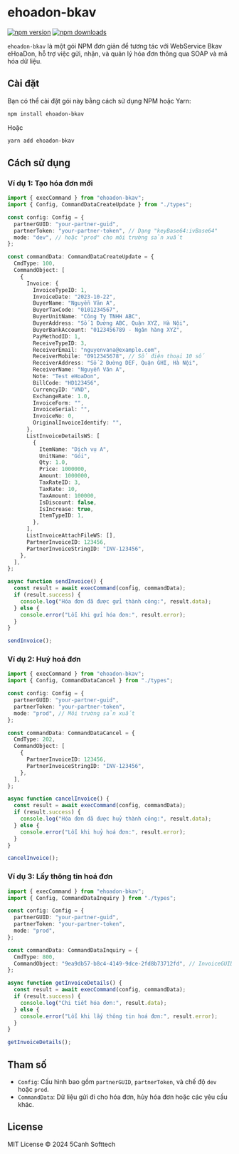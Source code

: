 # ehoadon-bkav

[![npm version](https://badge.fury.io/js/ehoadon-bkav.svg)](https://badge.fury.io/js/ehoadon-bkav)
[![npm downloads](https://img.shields.io/npm/dt/ehoadon-bkav.svg)](https://www.npmjs.com/package/ehoadon-bkav)

`ehoadon-bkav` là một gói NPM đơn giản để tương tác với WebService Bkav eHoaDon, hỗ trợ việc gửi, nhận, và quản lý hóa đơn thông qua SOAP và mã hóa dữ liệu.

## Cài đặt

Bạn có thể cài đặt gói này bằng cách sử dụng NPM hoặc Yarn:

```bash
npm install ehoadon-bkav
```

Hoặc

```bash
yarn add ehoadon-bkav
```

## Cách sử dụng

### Ví dụ 1: Tạo hóa đơn mới

```typescript
import { execCommand } from "ehoadon-bkav";
import { Config, CommandDataCreateUpdate } from "./types";

const config: Config = {
  partnerGUID: "your-partner-guid",
  partnerToken: "your-partner-token", // Dạng "keyBase64:ivBase64"
  mode: "dev", // hoặc "prod" cho môi trường sản xuất
};

const commandData: CommandDataCreateUpdate = {
  CmdType: 100,
  CommandObject: [
    {
      Invoice: {
        InvoiceTypeID: 1,
        InvoiceDate: "2023-10-22",
        BuyerName: "Nguyễn Văn A",
        BuyerTaxCode: "0101234567",
        BuyerUnitName: "Công Ty TNHH ABC",
        BuyerAddress: "Số 1 Đường ABC, Quận XYZ, Hà Nội",
        BuyerBankAccount: "0123456789 - Ngân hàng XYZ",
        PayMethodID: 1,
        ReceiveTypeID: 3,
        ReceiverEmail: "nguyenvana@example.com",
        ReceiverMobile: "0912345678", // Số điện thoại 10 số
        ReceiverAddress: "Số 2 Đường DEF, Quận GHI, Hà Nội",
        ReceiverName: "Nguyễn Văn A",
        Note: "Test eHoaDon",
        BillCode: "HD123456",
        CurrencyID: "VND",
        ExchangeRate: 1.0,
        InvoiceForm: "",
        InvoiceSerial: "",
        InvoiceNo: 0,
        OriginalInvoiceIdentify: "",
      },
      ListInvoiceDetailsWS: [
        {
          ItemName: "Dịch vụ A",
          UnitName: "Gói",
          Qty: 1.0,
          Price: 1000000,
          Amount: 1000000,
          TaxRateID: 3,
          TaxRate: 10,
          TaxAmount: 100000,
          IsDiscount: false,
          IsIncrease: true,
          ItemTypeID: 1,
        },
      ],
      ListInvoiceAttachFileWS: [],
      PartnerInvoiceID: 123456,
      PartnerInvoiceStringID: "INV-123456",
    },
  ],
};

async function sendInvoice() {
  const result = await execCommand(config, commandData);
  if (result.success) {
    console.log("Hóa đơn đã được gửi thành công:", result.data);
  } else {
    console.error("Lỗi khi gửi hóa đơn:", result.error);
  }
}

sendInvoice();
```

### Ví dụ 2: Huỷ hoá đơn

```typescript
import { execCommand } from "ehoadon-bkav";
import { Config, CommandDataCancel } from "./types";

const config: Config = {
  partnerGUID: "your-partner-guid",
  partnerToken: "your-partner-token",
  mode: "prod", // Môi trường sản xuất
};

const commandData: CommandDataCancel = {
  CmdType: 202,
  CommandObject: [
    {
      PartnerInvoiceID: 123456,
      PartnerInvoiceStringID: "INV-123456",
    },
  ],
};

async function cancelInvoice() {
  const result = await execCommand(config, commandData);
  if (result.success) {
    console.log("Hóa đơn đã được huỷ thành công:", result.data);
  } else {
    console.error("Lỗi khi huỷ hoá đơn:", result.error);
  }
}

cancelInvoice();
```

### Ví dụ 3: Lấy thông tin hoá đơn

```typescript
import { execCommand } from "ehoadon-bkav";
import { Config, CommandDataInquiry } from "./types";

const config: Config = {
  partnerGUID: "your-partner-guid",
  partnerToken: "your-partner-token",
  mode: "prod",
};

const commandData: CommandDataInquiry = {
  CmdType: 800,
  CommandObject: "9ea9db57-b8c4-4149-9dce-2fd8b73712fd", // InvoiceGUID
};

async function getInvoiceDetails() {
  const result = await execCommand(config, commandData);
  if (result.success) {
    console.log("Chi tiết hóa đơn:", result.data);
  } else {
    console.error("Lỗi khi lấy thông tin hoá đơn:", result.error);
  }
}

getInvoiceDetails();
```

## Tham số

- `Config`: Cấu hình bao gồm `partnerGUID`, `partnerToken`, và chế độ `dev` hoặc `prod`.
- `CommandData`: Dữ liệu gửi đi cho hóa đơn, hủy hóa đơn hoặc các yêu cầu khác.

## License

MIT License © 2024 5Canh Softtech
